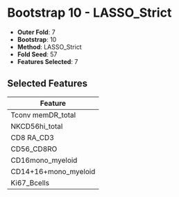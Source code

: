# Bootstrap 10 - LASSO_Strict

- **Outer Fold**: 7
- **Bootstrap**: 10
- **Method**: LASSO_Strict
- **Fold Seed**: 57
- **Features Selected**: 7

## Selected Features

| Feature |
|---------|
| Tconv memDR_total |
| NKCD56hi_total |
| CD8 RA_CD3 |
| CD56_CD8RO |
| CD16mono_myeloid |
| CD14+16+mono_myeloid |
| Ki67_Bcells |
